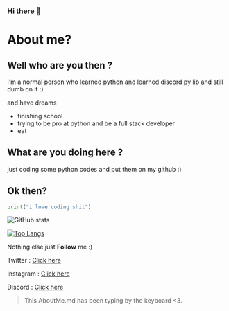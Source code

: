 ### Hi there 👋

# About me?
## Well who are you then ?

i'm a normal person who learned python and learned discord.py lib and still dumb on it :)

and have dreams

- finishing school
- trying to be pro at python and be a full stack developer
- eat

## What are you doing here ?

just coding some python codes and put them on my github :)

## Ok then?

```python
print("i love coding shit")
```

![GitHub stats](https://github-readme-stats.vercel.app/api?username=trainzito&show_icons=true&theme=radical)

[![Top Langs](https://github-readme-stats.vercel.app/api/top-langs/?username=trainzito&amp;layout=compact&amp;theme=radical)](https://github.com/ledgement/)

Nothing else just **Follow** me :)

Twitter : [Click here](https://www.twitter.com/trainzito)

Instagram : [Click here](https://www.instagram.com/trainzito)

Discord : [Click here](https://www.discord.gg/m7ZbuSP4y8)

> This AboutMe.md has been typing by the keyboard <3.
